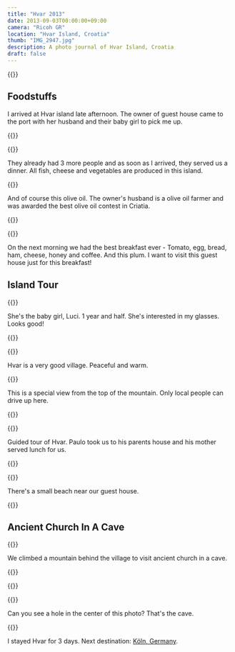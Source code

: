 ```yaml
---
title: "Hvar 2013"
date: 2013-09-03T00:00:00+09:00
camera: "Ricoh GR"
location: "Hvar Island, Croatia"
thumb: "IMG_2947.jpg"
description: A photo journal of Hvar Island, Croatia
draft: false
---
```


{{<img name="IMG_2947.jpg" >}}

## Foodstuffs

I arrived at Hvar island late afternoon. The owner of guest house came to the port with her husband and their baby girl to pick me up.

{{<img name="IMG_2735.jpg" >}}

{{<img name="IMG_2736.jpg" >}}

They already had 3 more people and as soon as I arrived, they served us a dinner. All fish, cheese and vegetables are produced in this island.

{{<img name="IMG_2738.jpg" >}}

And of course this olive oil. The owner's husband is a olive oil farmer and was awarded the best olive oil contest in Criatia.

{{<img name="IMG_2746.jpg" >}}

{{<img name="IMG_2750.jpg" >}}

On the next morning we had the best breakfast ever - Tomato, egg, bread, ham, cheese, honey and coffee. And this plum. I want to visit this guest house just for this breakfast!

## Island Tour

{{<img name="IMG_2758.jpg" >}}

She's the baby girl, Luci. 1 year and half. She's interested in my glasses. Looks good!

{{<img name="IMG_2781.jpg" >}}

{{<img name="IMG_2829.jpg" >}}

Hvar is a very good village. Peaceful and warm.

{{<img name="IMG_2832.jpg" >}}

This is a special view from the top of the mountain. Only local people can drive up here.

{{<img name="IMG_2858.jpg" >}}

{{<img name="IMG_2907.jpg" >}}

Guided tour of Hvar. Paulo took us to his parents house and his mother served lunch for us.

{{<img name="IMG_2909.jpg" >}}

{{<img name="IMG_2919.jpg" >}}

There's a small beach near our guest house.

{{<img name="IMG_2931.jpg" >}}

## Ancient Church In A Cave

{{<img name="IMG_2947.jpg" >}}

We climbed a mountain behind the village to visit ancient church in a cave.

{{<img name="IMG_2956.jpg" >}}

{{<img name="IMG_2976.jpg" >}}

{{<img name="IMG_2990.jpg" >}}

Can you see a hole in the center of this photo? That's the cave.

{{<img name="IMG_3010.jpg" >}}

I stayed Hvar for 3 days. Next destination: [Köln, Germany](/photo/2013/09/kolner-dom-2013/).
